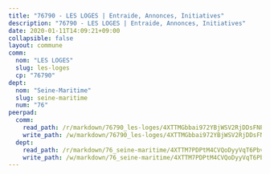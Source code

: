 ```yaml
---
title: "76790 - LES LOGES | Entraide, Annonces, Initiatives"
description: "76790 - LES LOGES | Entraide, Annonces, Initiatives"
date: 2020-01-11T14:09:21+09:00
collapsible: false
layout: commune
comm:
  nom: "LES LOGES"
  slug: les-loges
  cp: "76790"
dept:
  nom: "Seine-Maritime"
  slug: seine-maritime
  num: "76"
peerpad:
  comm:
    read_path: /r/markdown/76790_les-loges/4XTTMGbbai972YBjWSV2RjDDsFNPctQQfVBPKYCxCsK8bfKDu
    write_path: /w/markdown/76790_les-loges/4XTTMGbbai972YBjWSV2RjDDsFNPctQQfVBPKYCxCsK8bfKDu-K3TgThkMb5J1DYVoUfYNh3NtfuPyfGSnabbecUxqdNqDatVbwqYd6wWVrp6zEWCdfV7yPnLUqwny4sr2QqkFYJxa2jtT8faKbNCXDqbNth7XHbnRwyz1tSxYikSkxbP2nvi7NwWs
  dept:
    read_path: /r/markdown/76_seine-maritime/4XTTM7PDPtM4CVQoDyyVqT6Pbvj1SVtndpXJdTDsc7xwdMTdt
    write_path: /w/markdown/76_seine-maritime/4XTTM7PDPtM4CVQoDyyVqT6Pbvj1SVtndpXJdTDsc7xwdMTdt-K3TgUmo7Qwp8ZQz8qKFjC8WCY27ypEpX2c8BXeSV9rrPY1zRZn2SrYwkBXF8VnHkcepiXsccFfKHYuT2JNgSMXxLRaUGRu6o5B3BB15nZxEho97cTz3yC4eRTX4hZM1hcyAZrn8r
---
```


